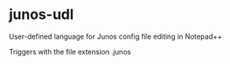 # junos-udl
User-defined language for Junos config file editing in Notepad++

Triggers with the file extension .junos
